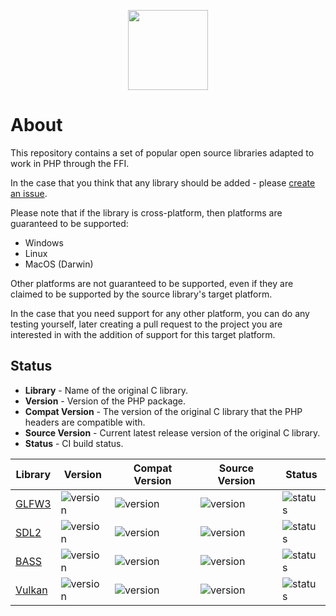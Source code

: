 <p align="center">
    <a href="https://github.com/ffi-headers">
        <img src="https://avatars.githubusercontent.com/u/101121010?s=256" width="128" />
    </a>
</p>

# About

This repository contains a set of popular open source libraries adapted to
work in PHP through the FFI.

In the case that you think that any library should be added - please [create
an issue](https://github.com/php-ffi-headers/.github/issues).

Please note that if the library is cross-platform, then platforms are guaranteed
to be supported:

- Windows
- Linux
- MacOS (Darwin)

Other platforms are not guaranteed to be supported, even if they are claimed
to be supported by the source library's target platform.

In the case that you need support for any other platform, you can do any
testing yourself, later creating a pull request to the project you are
interested in with the addition of support for this target platform.

## Status

- **Library** - Name of the original C library.
- **Version** - Version of the PHP package.
- **Compat Version** - The version of the original C library that the PHP
  headers are compatible with.
- **Source Version** - Current latest release version of the original C library.
- **Status** - CI build status.

<center>

| Library                                                     | Version                                                                                                                              | Compat Version                                                                       | Source Version                                                                                                          | Status                                                                                 |
|-------------------------------------------------------------|--------------------------------------------------------------------------------------------------------------------------------------|--------------------------------------------------------------------------------------|-------------------------------------------------------------------------------------------------------------------------|----------------------------------------------------------------------------------------|
| [GLFW3](https://github.com/php-ffi-headers/glfw3-headers)   | ![version](https://img.shields.io/github/v/release/php-ffi-headers/glfw3-headers?style=flat-square&logo=php&label=&logoColor=white)  | ![version](https://img.shields.io/badge/GLFW3-3.3.6-004953.svg?style=flat-square)    | ![version](https://img.shields.io/github/v/tag/glfw/glfw?color=cc3c20&label=GLFW3&style=flat-square)                    | ![status](https://github.com/php-ffi-headers/glfw3-headers/workflows/build/badge.svg)  |
| [SDL2](https://github.com/php-ffi-headers/sdl2-headers)     | ![version](https://img.shields.io/github/v/release/php-ffi-headers/sdl2-headers?style=flat-square&logo=php&label=&logoColor=white)   | ![version](https://img.shields.io/badge/SDL2-2.0.20-004953.svg?style=flat-square)    | ![version](https://img.shields.io/github/v/tag/libsdl-org/SDL?color=cc3c20&label=SDL2&style=flat-square)                | ![status](https://github.com/php-ffi-headers/sdl2-headers/workflows/build/badge.svg)   |
| [BASS](https://github.com/php-ffi-headers/bass-headers)     | ![version](https://img.shields.io/github/v/release/php-ffi-headers/bass-headers?style=flat-square&logo=php&label=&logoColor=white)   | ![version](https://img.shields.io/badge/BASS-2.4.x-004953.svg?style=flat-square)     | ![version](https://img.shields.io/badge/BASS-2.4.16-cc3c20.svg?style=flat-square)                                       | ![status](https://github.com/php-ffi-headers/bass-headers/workflows/build/badge.svg)   |
| [Vulkan](https://github.com/php-ffi-headers/vulkan-headers) | ![version](https://img.shields.io/github/v/release/php-ffi-headers/vulkan-headers?style=flat-square&logo=php&label=&logoColor=white) | ![version](https://img.shields.io/badge/Vulkan-1.3.207-004953.svg?style=flat-square) | ![version](https://img.shields.io/github/v/tag/KhronosGroup/Vulkan-Headers?color=cc3c20&label=Vulkan&style=flat-square) | ![status](https://github.com/php-ffi-headers/vulkan-headers/workflows/build/badge.svg) |

</center>
